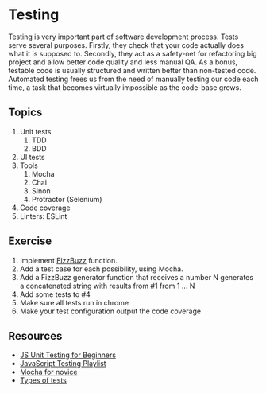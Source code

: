 # Testing

Testing is very important part of software development process. Tests serve several purposes. Firstly, they check that your code actually does what it is supposed to. Secondly, they act as a safety-net for refactoring big project and allow better code quality and less manual QA. As a bonus, testable code is usually structured and written better than non-tested code.
Automated testing frees us from the need of manually testing our code each time, a task that becomes virtually impossible as the code-base grows.  

## Topics

1. Unit tests
    1. TDD
    2. BDD
1. UI tests
1. Tools
    1. Mocha
    1. Chai
    1. Sinon
    1. Protractor (Selenium)
1. Code coverage
1. Linters: ESLint

## Exercise

1. Implement [FizzBuzz](http://rosettacode.org/wiki/FizzBuzz#Alternative_version_.28one-liner.29) function.
2. Add a test case for each possibility, using Mocha.
3. Add a FizzBuzz generator function that receives a number N generates a concatenated string with results from #1 from 1 ... N
4. Add some tests to #4
5. Make sure all tests run in chrome
6. Make your test configuration output the code coverage

## Resources
* [JS Unit Testing for Beginners](https://designmodo.com/test-javascript-unit/)
* [JavaScript Testing Playlist](https://www.youtube.com/watch?v=KraMqFbLUGU&list=PLAwxTw4SYaPkv4LG-0UHNfhPkKPfYacOg&index=1)
* [Mocha for novice](https://hackernoon.com/testing-for-the-novice-javascript-developer-f41f22563855)
* [Types of tests](https://stackoverflow.com/questions/520064/what-is-unit-test-integration-test-smoke-test-regression-test)